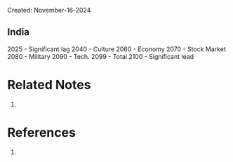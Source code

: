 Created: November-16-2024

## India

2025 - Significant lag
2040 - Culture
2060 - Economy
2070 - Stock Market
2080 - Military
2090 - Tech.
2099 - Total
2100 - Significant lead

# Related Notes

1. 
# References

1. 